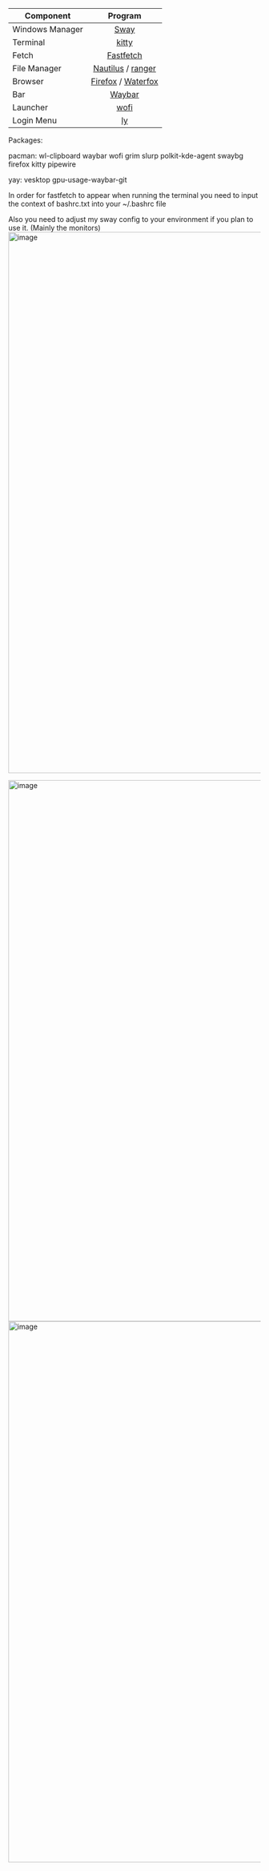 
| Component       | Program            | 
| --------------- |:------------------:|
| Windows Manager | [Sway](https://github.com/swaywm/sway)| 
| Terminal        | [kitty](https://github.com/kovidgoyal/kitty)| 
| Fetch           | [Fastfetch](https://github.com/kovidgoyal/kitty)|
| File Manager    | [Nautilus](https://github.com/GNOME/nautilus) / [ranger](https://github.com/ranger/ranger) | 
| Browser         | [Firefox](https://github.com/topics/firefox-browser) / [Waterfox](https://github.com/BrowserWorks/Waterfox)| 
| Bar             | [Waybar](https://github.com/Alexays/Waybar) |
| Launcher        | [wofi](https://github.com/SimplyCEO/wofi)  | 
| Login Menu      | [ly](https://github.com/fairyglade/ly)  | 

Packages:

pacman: wl-clipboard waybar wofi grim slurp polkit-kde-agent swaybg firefox kitty pipewire

yay: vesktop gpu-usage-waybar-git

In order for fastfetch to appear when running the terminal you need to input the context of bashrc.txt into your ~/.bashrc file

Also you need to adjust my sway config to your environment if you plan to use it. (Mainly the monitors)
<img width="1921" height="1081" alt="image" src="https://github.com/user-attachments/assets/40f8b847-a2d5-44e7-b513-93985df305f9" />

<img width="1921" height="1081" alt="image" src="https://github.com/user-attachments/assets/ba1d5cef-63ff-4d58-b3c9-8824ced098b0" />

<img width="1922" height="1081" alt="image" src="https://github.com/user-attachments/assets/801ca5d0-697e-43e8-88d8-7e3b1a5c2e87" />

